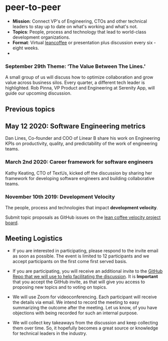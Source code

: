 # peer-to-peer

- **Mission**: Connect VP's of Engineering, CTOs and other technical leaders to stay up to date on what's working and what's not.
- **Topics**: People, process and technology that lead to world-class development organizations.
- **Format**: Virtual [leancoffee](https://leancoffee.org) or presentation plus discussion every six - eight weeks.
-
### September 29th Theme: ‘The Value Between The Lines.'
 A small group of us will discuss how to optimize collaboration and grow value across business silos. Every quarter, a different tech leader is highlighted. Rob Pinna, VP Product and Engineering at Serenity App, will guide our upcoming discussion.

## Previous topics
## May 12 2020: Software Engineering metrics

Dan Lines, Co-founder and COO of Linear B share his work on Engineering KPIs on productivity, quality, and predictability of the work of engineering teams.

### March 2nd 2020: Career framework for software engineers

Kathy Keating, CTO of TextUs, kicked off the discussion by sharing her framework for developing software engineers and building collaborative teams.

### November 10th 2019: Development Velocity

The people, process and technologies that impact **development velocity**.

Submit topic proposals as GitHub issues on the [lean coffee velocity project board](https://github.com/profiq/P2P-Tech-Roundtable/projects/1).

## Meeting Logistics

- If you are interested in participating, please respond to the invite email as soon as possible. The event is limited to 12 participants and we accept participants on the first come first served basis.

- If you are participating, you will receive an additional invite to the [GitHub Repo that we will use to help facilitating the discussion](https://github.com/profiq/peer-to-peer). It is **Important** that you accept the GitHub invite, as that will give you access to proposing new topics and to voting on topics.

- We will use Zoom for videoconferencing. Each participant will receive the details via email. We intend to record the meeting to easy summarizing the outcome after the meeting. Let us know, of you have objections with being recorded for such an internal purpose.
    
-  We will collect key takeaways from the discussion and keep collecting them over time. So, it hopefully becomes a great source or knowledge for technical leaders in the industry.
